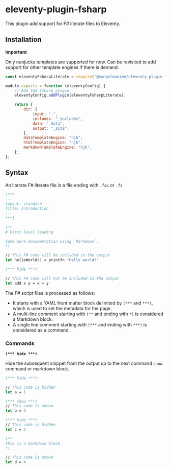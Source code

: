 # eleventy-plugin-fsharp

This plugin add support for F# literate files to Eleventy.

## Installation

**Important**

Only nunjucks templates are supported for now. Can be revisited to add support for other template engines if there is demand.

```js
const eleventyFsharpLiterate = require("@mangelmaxime/eleventy-plugin-fsharp");

module.exports = function (eleventyConfig) {
    // Add the fsharp plugin
    eleventyConfig.addPlugin(eleventyFsharpLiterate);

    return {
        dir: {
            input: ".",
            includes: "_includes",
            data: "_data",
            output: "_site",
        },
        dataTemplateEngine: "njk",
        htmlTemplateEngine: "njk",
        markdownTemplateEngine: "njk",
    };
};
```

## Syntax

An literate F# literate file is a file ending with `.fsx` or `.fs`

```fs
(***
---
layout: standard
title: Introduction
---
***)

(**
# First-level heading

Some more documentation using `Markdown`.
*)

// This F# code will be included in the output
let helloWorld() = printfn "Hello world!"

(*** hide ***)

// This F# code will not be included in the output
let add x y = x + y
```

The F# script files is processed as follows:

- It starts with a YAML front matter block delimited by `(***` and `***)`, which is used to set the metadata for the page.
- A multi-line comment starting with `(**` and ending with `*)` is considered a Markdown block.
- A single line comment starting with `(***` and ending with `***)` is considered as a command.

### Commands

**`(*** hide ***)`**

Hide the subsequent snippet from the output up to the next command `show` command or markdown block.

```fs
(*** hide ***)

// This code is hidden
let a = 1

(*** show ***)
// This code is shown
let b = 2

(*** hide ***)
// This code is hidden
let c = 3

(**
This is a markdown block
*)

// This code is shown
let d = 4
```
